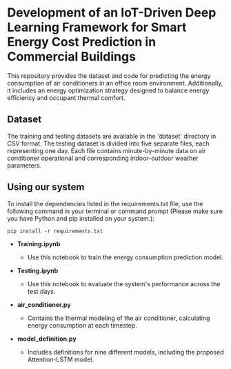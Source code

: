 # Development of an IoT-Driven Deep Learning Framework for Smart Energy Cost Prediction in Commercial Buildings

This repository provides the dataset and code for predicting the energy consumption of air conditioners in an office room environment. Additionally, it includes an energy optimization strategy designed to balance energy efficiency and occupant thermal comfort.

## Dataset 
The training and testing datasets are available in the 'dataset' directory in CSV format. The testing dataset is divided into five separate files, each representing one day. Each file contains minute-by-minute data on air conditioner operational and corresponding indoor-outdoor weather parameters.

## Using our system
To install the dependencies listed in the requirements.txt file, use the following command in your terminal or command prompt (Please make sure you have Python and pip installed on your system.):
```
pip install -r requirements.txt
```


- **Training.ipynb**  
  - Use this notebook to train the energy consumption prediction model.

- **Testing.ipynb**  
  - Use this notebook to evaluate the system's performance across the test days.

- **air_conditioner.py**  
  - Contains the thermal modeling of the air conditioner, calculating energy consumption at each timestep.

- **model_definition.py**  
  - Includes definitions for nine different models, including the proposed Attention-LSTM model.


